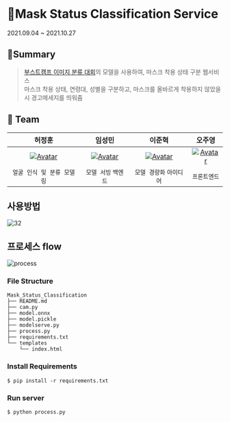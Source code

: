 # 🌟Mask Status Classification Service

2021.09.04 ~ 2021.10.27

## 📑Summary

> [부스트캠프 이미지 분류 대회](https://github.com/boostcampaitech2/image-classification-level1-12/tree/master)의 모델을 사용하여, 마스크 착용 상태 구분 웹서비스  
> 마스크 착용 상태, 연령대, 성별을 구분하고, 마스크를 올바르게 착용하지 않았을 시 경고메세지를 띄워줌  

## 👋 Team

|                            허정훈                            |                            임성민                            |                            이준혁                            |                            오주영                            |
| :----------------------------------------------------------: | :----------------------------------------------------------: | :----------------------------------------------------------: | :----------------------------------------------------------: |
| [![Avatar](https://avatars.githubusercontent.com/u/54921730?v=4)](https://github.com/herjh0405) | [![Avatar](https://avatars.githubusercontent.com/u/49228132?v=4)](https://github.com/mickeyshoes) | [![Avatar](https://avatars.githubusercontent.com/u/49234207?v=4)](https://github.com/kmouleejunhyuk) | [![Avatar](https://avatars.githubusercontent.com/u/69762559?v=4)](https://github.com/Jy0923) |
|                  `얼굴 인식 및 분류 모델링`                  |                     `모델 서빙` `백엔드`                     |                   `모델 경량화` `아이디어`                   |                         `프론트엔드`                         |

## 사용방법
![32](https://user-images.githubusercontent.com/49234207/138724656-beb67505-76c9-4bb6-85cf-f258c7cba173.png)
  

## 프로세스 flow
![process](https://user-images.githubusercontent.com/49234207/138725376-95a17c4e-d0d0-426e-bab0-fe7ce502f3ac.png)
  

### File Structure
```text
Mask_Status_Classification
├── README.md
├── cam.py
├── model.onnx
├── model.pickle
├── modelserve.py
├── process.py
├── requirements.txt
└── templates
    └── index.html
```

### Install Requirements
```
$ pip install -r requirements.txt
```

### Run server

```
$ python process.py
```
